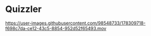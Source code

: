 # Quizzler

https://user-images.githubusercontent.com/98548733/178309718-f698c7da-ce12-43c5-8854-952d52f65493.mov

